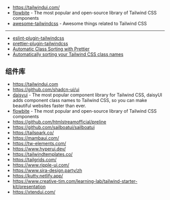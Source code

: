 - https://tailwindui.com/
- [flowbite](https://github.com/themesberg/flowbite) - The most popular and open-source library of Tailwind CSS components
- [awesome-tailwindcss](https://github.com/aniftyco/awesome-tailwindcss) - Awesome things related to Tailwind CSS

---

- [eslint-plugin-tailwindcss](https://github.com/francoismassart/eslint-plugin-tailwindcss)
- [prettier-plugin-tailwindcss](https://github.com/tailwindlabs/prettier-plugin-tailwindcss)
- [Automatic Class Sorting with Prettier](https://tailwindcss.com/blog/automatic-class-sorting-with-prettier)
- [Automatically sorting your Tailwind CSS class names](https://dev.to/drnic/automatically-sorting-your-tailwind-css-class-names-4gej)

## 组件库


- https://tailwindui.com
- https://github.com/shadcn-ui/ui
- [daisyui](https://daisyui.com) - The most popular component library for Tailwind CSS, daisyUI adds component class names to Tailwind CSS, so you can make beautiful websites faster than ever.
- [flowbite](https://github.com/themesberg/flowbite) - The most popular and open-source library of Tailwind CSS components
- https://github.com/htmlstreamofficial/preline
- https://github.com/sailboatui/sailboatui
- https://tailspark.co/
- https://mambaui.com/
- https://tw-elements.com/
- https://www.hyperui.dev/
- https://tailwindtemplates.co/
- https://tailgrids.com/
- https://www.ripple-ui.com/
- https://www.sira-design.party/zh
- https://kutty.netlify.app/
- https://www.creative-tim.com/learning-lab/tailwind-starter-kit/presentation
- https://xtendui.com/
